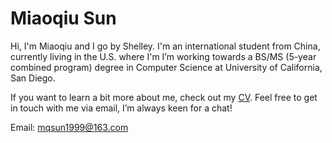 # Miaoqiu Sun

Hi, I'm Miaoqiu and I go by Shelley. I'm an international student from China, currently living in the U.S. where I'm  I’m working towards a BS/MS (5-year combined program) degree in Computer Science at University of California, San Diego.

If you want to learn a bit more about me, check out my [CV](cv-miaoqiu_removed.pdf). Feel free to get in touch with me via email, I’m always keen for a chat!

Email: mqsun1999@163.com
